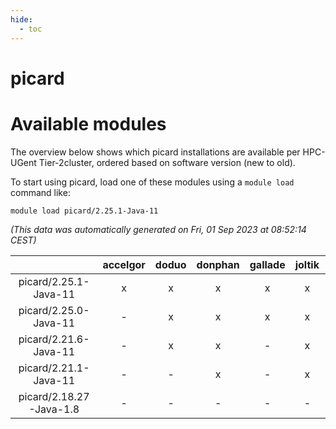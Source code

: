 ```yaml
---
hide:
  - toc
---
```


picard
======

# Available modules


The overview below shows which picard installations are available per HPC-UGent Tier-2cluster, ordered based on software version (new to old).

To start using picard, load one of these modules using a `module load` command like:

```shell
module load picard/2.25.1-Java-11
```

*(This data was automatically generated on Fri, 01 Sep 2023 at 08:52:14 CEST)*  

| |accelgor|doduo|donphan|gallade|joltik|skitty|swalot|victini|
| :---: | :---: | :---: | :---: | :---: | :---: | :---: | :---: | :---: |
|picard/2.25.1-Java-11|x|x|x|x|x|x|x|x|
|picard/2.25.0-Java-11|-|x|x|x|x|x|x|x|
|picard/2.21.6-Java-11|-|x|x|-|x|x|-|x|
|picard/2.21.1-Java-11|-|-|x|-|x|x|-|x|
|picard/2.18.27-Java-1.8|-|-|-|-|-|x|-|x|
